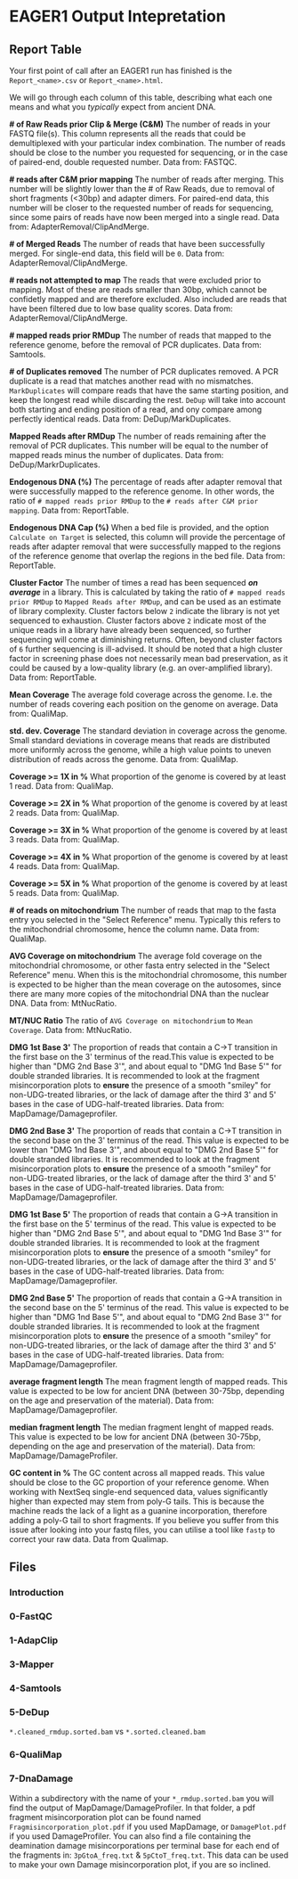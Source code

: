 # EAGER1 Output Intepretation

## Report Table

Your first point of call after an EAGER1 run has finished is the `Report_<name>.csv` or `Report_<name>.html`.

We will go through each column of this table, describing what each one means and what you _typically_ expect from ancient DNA.

**# of Raw Reads prior Clip & Merge (C&M)** The number of reads in your FASTQ file(s). This column represents all the reads that could be demultiplexed with your particular index combination. The number of reads should be close to the number you requested for sequencing, or in the case of paired-end, double requested number. Data from: FASTQC.

**# reads after C&M prior mapping** The number of reads after merging. This number will be slightly lower than the # of Raw Reads, due to removal of short fragments (<30bp) and adapter dimers. For paired-end data, this number will be closer to the requested number of reads for sequencing, since some pairs of reads have now been merged into a single read. Data from: AdapterRemoval/ClipAndMerge.

**# of Merged Reads** The number of reads that have been successfully merged. For single-end data, this field will be `0`. Data from: AdapterRemoval/ClipAndMerge.

**# reads not attempted to map** The reads that were excluded prior to mapping. Most of these are reads smaller than 30bp, which cannot be confidetly mapped and are therefore excluded. Also included are reads that have been filtered due to low base quality scores. Data from: AdapterRemoval/ClipAndMerge.

**# mapped reads prior RMDup** The number of reads that mapped to the reference genome, before the removal of PCR duplicates. Data from: Samtools.

**# of Duplicates removed** The number of PCR duplicates removed. A PCR duplicate is a read that matches another read with no mismatches. `MarkDuplicates` will compare reads that have the same starting position, and keep the longest read while discarding the rest. `DeDup` will take into account both starting and ending position of a read, and ony compare among perfectly identical reads. Data from: DeDup/MarkDuplicates.

**Mapped Reads after RMDup** The number of reads remaining after the removal of PCR duplicates. This number will be equal to the number of mapped reads minus the number of duplicates. Data from: DeDup/MarkrDuplicates.

**Endogenous DNA (%)** The percentage of reads after adapter removal that were successfully mapped to the reference genome. In other words, the ratio of `# mapped reads prior RMDup` to the `# reads after C&M prior mapping`. Data from: ReportTable.

**Endogenous DNA Cap (%)** When a bed file is provided, and the option `Calculate on Target` is selected, this column will provide the percentage of reads after adapter removal that were successfully mapped to the regions of the reference genome that overlap the regions in the bed file. Data from: ReportTable.

**Cluster Factor** The number of times a read has been sequenced ___on average___ in a library. This is calculated by taking the ratio of `# mapped reads prior RMDup` to `Mapped Reads after RMDup`, and can be used as an estimate of library complexity. Cluster factors below `2` indicate the library is not yet sequenced to exhaustion. Cluster factors above `2` indicate most of the unique reads in a library have already been sequenced, so further sequencing will come at diminishing returns. Often, beyond cluster factors of `6` further sequencing is ill-advised. It should be noted that a high cluster factor in screening phase does not necessarily mean bad preservation, as it could be caused by a low-quality library (e.g. an over-amplified library). Data from: ReportTable.

**Mean Coverage** The average fold coverage across the genome. I.e. the number of reads covering each position on the genome on average. Data from: QualiMap.

**std. dev. Coverage** The standard deviation in coverage across the genome. Small standard deviations in coverage means that reads are distributed more uniformly across the genome, while a high value points to uneven distribution of reads across the genome. Data from: QualiMap.

**Coverage >= 1X in %** What proportion of the genome is covered by at least 1 read. Data from: QualiMap.

**Coverage >= 2X in %** What proportion of the genome is covered by at least 2 reads. Data from: QualiMap.

**Coverage >= 3X in %** What proportion of the genome is covered by at least 3 reads. Data from: QualiMap.

**Coverage >= 4X in %** What proportion of the genome is covered by at least 4 reads. Data from: QualiMap.

**Coverage >= 5X in %** What proportion of the genome is covered by at least 5 reads. Data from: QualiMap.

**# of reads on mitochondrium** The number of reads that map to the fasta entry you selected in the "Select Reference" menu. Typically this refers to the mitochondrial chromosome, hence the column name. Data from: QualiMap.

**AVG Coverage on mitochondrium** The average fold coverage on the mitochondrial chromosome, or other fasta entry selected in the "Select Reference" menu. When this is the mitochondrial chromosome, this number is expected to be higher than the mean coverage on the autosomes, since there are many more copies of the mitochondrial DNA than the nuclear DNA. Data from: MtNucRatio.

**MT/NUC Ratio** The ratio of `AVG Coverage on mitochondrium` to `Mean Coverage`. Data from: MtNucRatio.

**DMG 1st Base 3'** The proportion of reads that contain a C->T transition in the first base on the 3' terminus of the read.This value is expected to be higher than "DMG 2nd Base 3'", and about equal to "DMG 1nd Base 5'" for double stranded libraries. It is recommended to look at the fragment misincorporation plots to **ensure** the presence of a smooth "smiley" for non-UDG-treated libraries, or the lack of damage after the third 3' and 5' bases in the case of UDG-half-treated libraries. Data from: MapDamage/Damageprofiler. 

**DMG 2nd Base 3'** The proportion of reads that contain a C->T transition in the second base on the 3' terminus of the read.
This value is expected to be lower than "DMG 1nd Base 3'", and about equal to "DMG 2nd Base 5'" for double stranded libraries. It is recommended to look at the fragment misincorporation plots to **ensure** the presence of a smooth "smiley" for non-UDG-treated libraries, or the lack of damage after the third 3' and 5' bases in the case of UDG-half-treated libraries. Data from: MapDamage/Damageprofiler. 

**DMG 1st Base 5'** The proportion of reads that contain a G->A transition in the first base on the 5' terminus of the read. This value is expected to be higher than "DMG 2nd Base 5'", and about equal to "DMG 1nd Base 3'" for double stranded libraries. It is recommended to look at the fragment misincorporation plots to **ensure** the presence of a smooth "smiley" for non-UDG-treated libraries, or the lack of damage after the third 3' and 5' bases in the case of UDG-half-treated libraries. Data from: MapDamage/Damageprofiler. 

**DMG 2nd Base 5'** The proportion of reads that contain a G->A transition in the second base on the 5' terminus of the read. This value is expected to be higher than "DMG 1nd Base 5'", and about equal to "DMG 2nd Base 3'" for double stranded libraries. It is recommended to look at the fragment misincorporation plots to **ensure** the presence of a smooth "smiley" for non-UDG-treated libraries, or the lack of damage after the third 3' and 5' bases in the case of UDG-half-treated libraries. Data from: MapDamage/Damageprofiler. 

**average fragment length**  The mean fragment length of mapped reads. This value is expected to be low for ancient DNA (between 30-75bp, depending on the age and preservation of the material). Data from: MapDamage/Damageprofiler.

**median fragment length**  The median fragment lenght of mapped reads. This value is expected to be low for ancient DNA (between 30-75bp, depending on the age and preservation of the material). Data from: MapDamage/DamageProfiler.

**GC content in %** The GC content across all mapped reads. This value should be close to the GC proportion of your reference genome. When working with NextSeq single-end sequenced data, values significantly higher than expected may stem from poly-G tails. This is because the machine reads the lack of a light as a guanine incorporation, therefore adding a poly-G tail to short fragments. If you believe you suffer from this issue after looking into your fastq files, you can utilise a tool like `fastp` to correct your raw data. Data from Qualimap.

## Files
### Introduction
### 0-FastQC
### 1-AdapClip
### 3-Mapper
### 4-Samtools
### 5-DeDup
`*.cleaned_rmdup.sorted.bam` vs `*.sorted.cleaned.bam`
### 6-QualiMap
### 7-DnaDamage
Within a subdirectory with the name of your `*_rmdup.sorted.bam` you will find the output of MapDamage/DamageProfiler. 
In that folder, a pdf fragment misincorporation plot can be found named `Fragmisincorporation_plot.pdf` if you used MapDamage, or `DamagePlot.pdf` if you used DamageProfiler.
You can also find a file containing the deamination damage misincorporations per terminal base for each end of the fragments in:
`3pGtoA_freq.txt` & `5pCtoT_freq.txt`. This data can be used to make your own Damage misincorporation plot, if you are so inclined.
